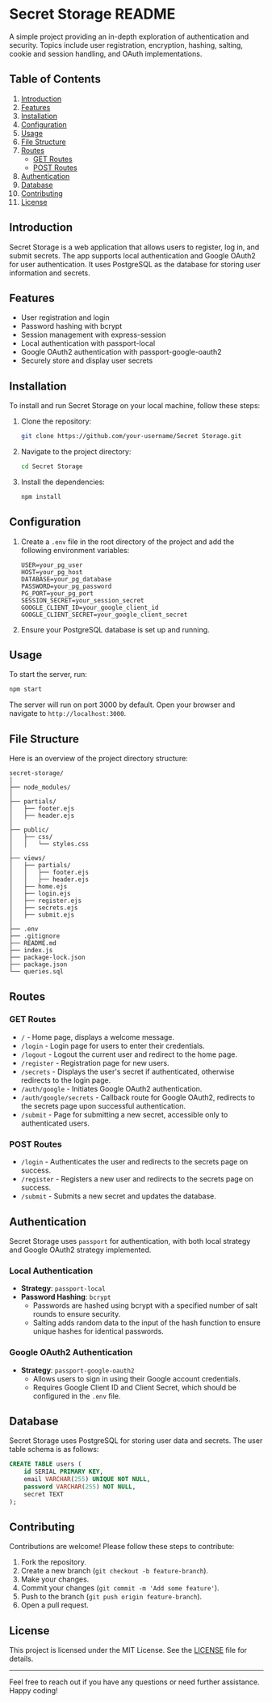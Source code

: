 # Secret Storage README

A simple project providing an in-depth exploration of authentication and security. Topics include user registration, encryption, hashing, salting, cookie and session handling, and OAuth implementations.

## Table of Contents
1. [Introduction](#introduction)
2. [Features](#features)
3. [Installation](#installation)
4. [Configuration](#configuration)
5. [Usage](#usage)
6. [File Structure](#file-structure)
7. [Routes](#routes)
    - [GET Routes](#get-routes)
    - [POST Routes](#post-routes)
8. [Authentication](#authentication)
9. [Database](#database)
10. [Contributing](#contributing)
11. [License](#license)

## Introduction
Secret Storage is a web application that allows users to register, log in, and submit secrets. The app supports local authentication and Google OAuth2 for user authentication. It uses PostgreSQL as the database for storing user information and secrets.

## Features
- User registration and login
- Password hashing with bcrypt
- Session management with express-session
- Local authentication with passport-local
- Google OAuth2 authentication with passport-google-oauth2
- Securely store and display user secrets

## Installation
To install and run Secret Storage on your local machine, follow these steps:

1. Clone the repository:
    ```sh
    git clone https://github.com/your-username/Secret Storage.git
    ```
2. Navigate to the project directory:
    ```sh
    cd Secret Storage
    ```
3. Install the dependencies:
    ```sh
    npm install
    ```

## Configuration
1. Create a `.env` file in the root directory of the project and add the following environment variables:
    ```env
    USER=your_pg_user
    HOST=your_pg_host
    DATABASE=your_pg_database
    PASSWORD=your_pg_password
    PG_PORT=your_pg_port
    SESSION_SECRET=your_session_secret
    GOOGLE_CLIENT_ID=your_google_client_id
    GOOGLE_CLIENT_SECRET=your_google_client_secret
    ```

2. Ensure your PostgreSQL database is set up and running.

## Usage
To start the server, run:
```sh
npm start
```
The server will run on port 3000 by default. Open your browser and navigate to `http://localhost:3000`.


## File Structure
Here is an overview of the project directory structure:
```
secret-storage/
│
├── node_modules/
│
├── partials/
│   ├── footer.ejs
│   ├── header.ejs
│
├── public/
│   ├── css/
│   │   └── styles.css
│
├── views/
│   ├── partials/
│   │   ├── footer.ejs
│   │   ├── header.ejs
│   ├── home.ejs
│   ├── login.ejs
│   ├── register.ejs
│   ├── secrets.ejs
│   ├── submit.ejs
│
├── .env
├── .gitignore
├── README.md
├── index.js
├── package-lock.json
├── package.json
└── queries.sql
```


## Routes

### GET Routes
- `/` - Home page, displays a welcome message.
- `/login` - Login page for users to enter their credentials.
- `/logout` - Logout the current user and redirect to the home page.
- `/register` - Registration page for new users.
- `/secrets` - Displays the user's secret if authenticated, otherwise redirects to the login page.
- `/auth/google` - Initiates Google OAuth2 authentication.
- `/auth/google/secrets` - Callback route for Google OAuth2, redirects to the secrets page upon successful authentication.
- `/submit` - Page for submitting a new secret, accessible only to authenticated users.

### POST Routes
- `/login` - Authenticates the user and redirects to the secrets page on success.
- `/register` - Registers a new user and redirects to the secrets page on success.
- `/submit` - Submits a new secret and updates the database.

## Authentication
Secret Storage uses `passport` for authentication, with both local strategy and Google OAuth2 strategy implemented.

### Local Authentication
- **Strategy**: `passport-local`
- **Password Hashing**: `bcrypt`
  - Passwords are hashed using bcrypt with a specified number of salt rounds to ensure security.
  - Salting adds random data to the input of the hash function to ensure unique hashes for identical passwords.

### Google OAuth2 Authentication
- **Strategy**: `passport-google-oauth2`
  - Allows users to sign in using their Google account credentials.
  - Requires Google Client ID and Client Secret, which should be configured in the `.env` file.

## Database
Secret Storage uses PostgreSQL for storing user data and secrets. The user table schema is as follows:
```sql
CREATE TABLE users (
    id SERIAL PRIMARY KEY,
    email VARCHAR(255) UNIQUE NOT NULL,
    password VARCHAR(255) NOT NULL,
    secret TEXT
);
```

## Contributing
Contributions are welcome! Please follow these steps to contribute:
1. Fork the repository.
2. Create a new branch (`git checkout -b feature-branch`).
3. Make your changes.
4. Commit your changes (`git commit -m 'Add some feature'`).
5. Push to the branch (`git push origin feature-branch`).
6. Open a pull request.

## License
This project is licensed under the MIT License. See the [LICENSE](LICENSE) file for details.

---

Feel free to reach out if you have any questions or need further assistance. Happy coding!
